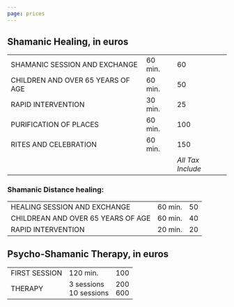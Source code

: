 ```yaml
---
page: prices
---
```

## Shamanic Healing, in euros 

| | | |
|---|---|---|
| SHAMANIC SESSION AND EXCHANGE | 60 min. | 60 |
| CHILDREN AND OVER 65 YEARS OF AGE | 60 min. | 50 |
| RAPID INTERVENTION  | 30 min. | 25 |
| PURIFICATION OF PLACES | 60 min. | 100 |
| RITES AND CELEBRATION | 60 min. | 150 |
| | | *All Tax Include* |

### Shamanic Distance healing: 

| | | |
|---|---|---|
| HEALING SESSION AND EXCHANGE | 60 min. | 50 |
| CHILDREAN AND OVER 65 YEARS OF AGE  | 60 min. | 40 |
| RAPID INTERVENTION  | 20 min. |  20 |

## Psycho-Shamanic Therapy, in euros 


| | | |
|---|---|---|
| FIRST SESSION | 120 min. | 100 |
| THERAPY | 3 sessions<br/>10 sessions | 200<br/>600 |
